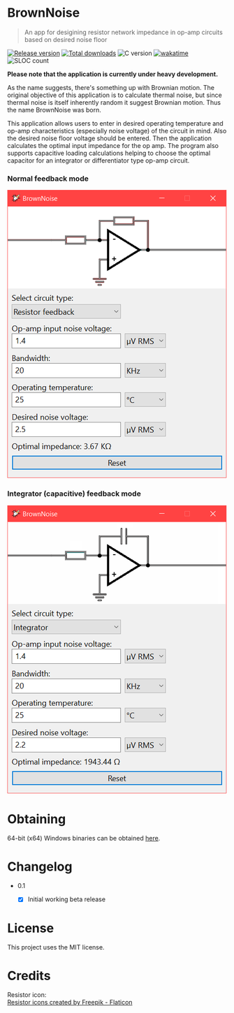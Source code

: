 # BrownNoise

> An app for desigining resistor network impedance in op-amp circuits based on desired noise floor

[![Release version](https://img.shields.io/github/v/release/makuke1234/BrownNoise?display_name=release&include_prereleases)](https://github.com/makuke1234/BrownNoise/releases/latest)
[![Total downloads](https://img.shields.io/github/downloads/makuke1234/BrownNoise/total)](https://github.com/makuke1234/BrownNoise/releases)
![C version](https://img.shields.io/badge/version-C99-blue.svg)
[![wakatime](https://wakatime.com/badge/github/makuke1234/BrownNoise.svg)](https://wakatime.com/badge/github/makuke1234/BrownNoise)
![SLOC count](https://img.shields.io/badge/SLOC-1000-blue.svg)

**Please note that the application is currently under heavy development.**

As the name suggests, there's something up with Brownian motion. The original objective of this application is to calculate thermal noise, but since thermal noise is itself inherently random it suggest Brownian motion. Thus the name BrownNoise was born.

This application allows users to enter in desired operating temperature and op-amp characteristics (especially noise voltage) of the circuit in mind. Also the desired noise floor voltage should be entered. Then the application calculates the optimal input impedance for the op amp. The program also supports capacitive loading calculations helping to choose the optimal capacitor for an integrator or differentiator type op-amp circuit.

### Normal feedback mode
![Normal feedback](./img/normal.png)

### Integrator (capacitive) feedback mode
![Integrator](./img/integrator.png)


# Obtaining

64-bit (x64) Windows binaries can be obtained [here](https://github.com/makuke1234/BrownNoise/releases).


# Changelog

* 0.1
	* [x] Initial working beta release


# License

This project uses the MIT license.


# Credits

Resistor icon:<br>
<a href="https://www.flaticon.com/free-icons/resistor" title="resistor icons">Resistor icons created by Freepik - Flaticon</a>
